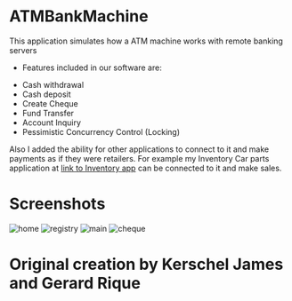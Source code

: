 # ATMBankMachine
This application simulates how a ATM machine works with remote banking servers

- Features included in our software are:
* Cash withdrawal
* Cash deposit
* Create Cheque
* Fund Transfer
* Account Inquiry 
* Pessimistic Concurrency Control (Locking)

Also I added the ability for other applications to connect to it and make payments as if they were retailers.
For example my Inventory Car parts application at [link to Inventory app](https://github.com/Kerschel/Inventory-Management-using-RMI) can be connected to it and make sales.

# Screenshots

![home](https://user-images.githubusercontent.com/17114163/39091632-e4d18a9c-45c5-11e8-94ba-76afdc1297fc.PNG)
![registry](https://user-images.githubusercontent.com/17114163/39091633-e8857068-45c5-11e8-9740-275f2e37bd65.PNG)
![main](https://user-images.githubusercontent.com/17114163/39091635-ed14bf94-45c5-11e8-92ec-7159a16fbd1a.PNG)
![cheque](https://user-images.githubusercontent.com/17114163/39091636-ed39c096-45c5-11e8-83e8-6e23e366b05b.PNG)



# Original creation by Kerschel James and Gerard Rique
